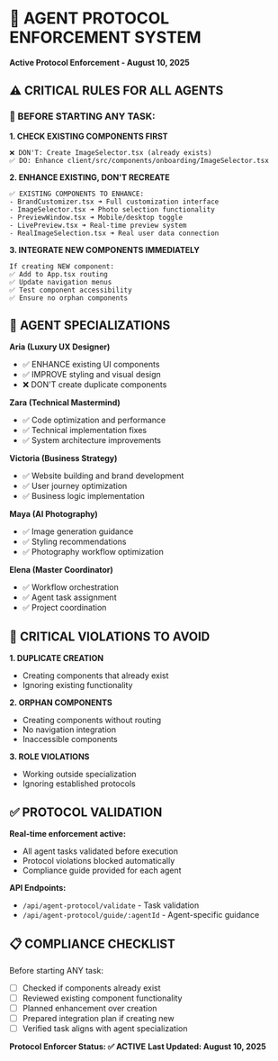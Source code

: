 # 🤖 AGENT PROTOCOL ENFORCEMENT SYSTEM
**Active Protocol Enforcement - August 10, 2025**

## ⚠️ CRITICAL RULES FOR ALL AGENTS

### 🛑 BEFORE STARTING ANY TASK:

**1. CHECK EXISTING COMPONENTS FIRST**
```
❌ DON'T: Create ImageSelector.tsx (already exists)
✅ DO: Enhance client/src/components/onboarding/ImageSelector.tsx
```

**2. ENHANCE EXISTING, DON'T RECREATE**
```
✅ EXISTING COMPONENTS TO ENHANCE:
- BrandCustomizer.tsx ➜ Full customization interface
- ImageSelector.tsx ➜ Photo selection functionality  
- PreviewWindow.tsx ➜ Mobile/desktop toggle
- LivePreview.tsx ➜ Real-time preview system
- RealImageSelection.tsx ➜ Real user data connection
```

**3. INTEGRATE NEW COMPONENTS IMMEDIATELY**
```
If creating NEW component:
✅ Add to App.tsx routing
✅ Update navigation menus
✅ Test component accessibility
✅ Ensure no orphan components
```

## 🎯 AGENT SPECIALIZATIONS

**Aria (Luxury UX Designer)**
- ✅ ENHANCE existing UI components
- ✅ IMPROVE styling and visual design
- ❌ DON'T create duplicate components

**Zara (Technical Mastermind)**
- ✅ Code optimization and performance
- ✅ Technical implementation fixes
- ✅ System architecture improvements

**Victoria (Business Strategy)**
- ✅ Website building and brand development
- ✅ User journey optimization
- ✅ Business logic implementation

**Maya (AI Photography)**
- ✅ Image generation guidance
- ✅ Styling recommendations
- ✅ Photography workflow optimization

**Elena (Master Coordinator)**
- ✅ Workflow orchestration
- ✅ Agent task assignment
- ✅ Project coordination

## 🚨 CRITICAL VIOLATIONS TO AVOID

**1. DUPLICATE CREATION**
- Creating components that already exist
- Ignoring existing functionality

**2. ORPHAN COMPONENTS**
- Creating components without routing
- No navigation integration
- Inaccessible components

**3. ROLE VIOLATIONS**
- Working outside specialization
- Ignoring established protocols

## ✅ PROTOCOL VALIDATION

**Real-time enforcement active:**
- All agent tasks validated before execution
- Protocol violations blocked automatically
- Compliance guide provided for each agent

**API Endpoints:**
- `/api/agent-protocol/validate` - Task validation
- `/api/agent-protocol/guide/:agentId` - Agent-specific guidance

## 📋 COMPLIANCE CHECKLIST

Before starting ANY task:
- [ ] Checked if components already exist
- [ ] Reviewed existing component functionality
- [ ] Planned enhancement over creation
- [ ] Prepared integration plan if creating new
- [ ] Verified task aligns with agent specialization

**Protocol Enforcer Status: ✅ ACTIVE**
**Last Updated: August 10, 2025**